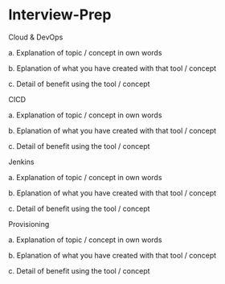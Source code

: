 # Interview-Prep

Cloud & DevOps

a. Explanation of topic / concept in own words

b. Eplanation of what you have created with that tool / concept

c. Detail of benefit using the tool / concept

CICD

a. Explanation of topic / concept in own words

b. Eplanation of what you have created with that tool / concept

c. Detail of benefit using the tool / concept

Jenkins

a. Explanation of topic / concept in own words

b. Eplanation of what you have created with that tool / concept

c. Detail of benefit using the tool / concept

Provisioning

a. Explanation of topic / concept in own words

b. Eplanation of what you have created with that tool / concept

c. Detail of benefit using the tool / concept
